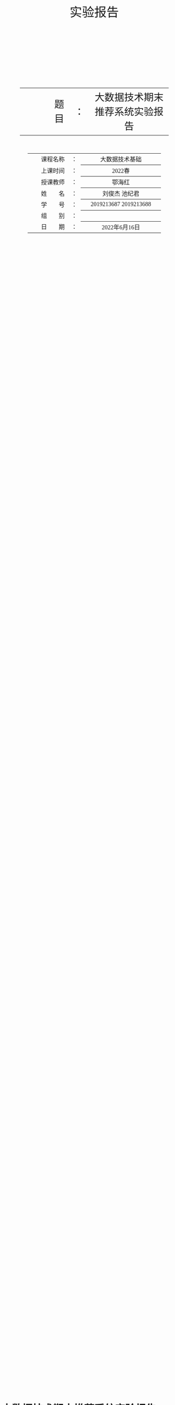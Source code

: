 <div class="cover" style="page-break-after:always;font-family:方正公文仿宋;width:100%;height:100%;border:none;margin: 0 auto;text-align:center;">
    </br></br></br>
    <div style="width:70%;margin: 0 auto;height:0;padding-bottom:10%;">
        </br>
        <img src="buptname.png" alt="校名" style="width:100%;"/>
    </div>
    </br></br></br></br>
    <span style="font-family:华文黑体Bold;text-align:center;font-size:25pt;margin: 10pt auto;line-height:30pt;">实验报告</span>
    </br></br>
    <div style="width:20%;margin: 0 auto;height:0;padding-bottom:30%;">
        <img src="buptseal.png" alt="校徽" style="width:100%;"/>
	</div>
    </br>
    <table style="border:none;text-align:center;width:80%;font-family:仿宋;font-size:24px; margin: 0 auto;">
    <tbody style="font-family:方正公文仿宋;font-size:20pt;">
    	<tr style="font-weight:normal;"> 
    		<td style="width:20%;text-align:right;">题　　目</td>
    		<td style="width:2%">：</td> 
    		<td style="width:40%;font-weight:normal;border-bottom: 1px solid;text-align:center;font-family:华文仿宋"> 大数据技术期末推荐系统实验报告</td>     </tr>
    </tbody>              
    </table>
	</br></br></br>
    <table style="border:none;text-align:center;width:72%;font-family:仿宋;font-size:14px; margin: 0 auto;">
    <tbody style="font-family:方正公文仿宋;font-size:12pt;">
    	<tr style="font-weight:normal;"> 
    		<td style="width:20%;text-align:right;">课程名称</td>
    		<td style="width:2%">：</td> 
    		<td style="width:40%;font-weight:normal;border-bottom: 1px solid;text-align:center;font-family:华文仿宋"> 大数据技术基础</td>     </tr>
    	<tr style="font-weight:normal;"> 
    		<td style="width:20%;text-align:right;">上课时间</td>
    		<td style="width:2%">：</td> 
    		<td style="width:40%;font-weight:normal;border-bottom: 1px solid;text-align:center;font-family:华文仿宋"> 2022春</td>     </tr>
    	<tr style="font-weight:normal;"> 
    		<td style="width:20%;text-align:right;">授课教师</td>
    		<td style="width:2%">：</td> 
    		<td style="width:40%;font-weight:normal;border-bottom: 1px solid;text-align:center;font-family:华文仿宋">鄂海红 </td>     </tr>
    	<tr style="font-weight:normal;"> 
    		<td style="width:20%;text-align:right;">姓　　名</td>
    		<td style="width:2%">：</td> 
    		<td style="width:40%;font-weight:normal;border-bottom: 1px solid;text-align:center;font-family:华文仿宋">刘俊杰 池纪君</td>     </tr>
    	<tr style="font-weight:normal;"> 
    		<td style="width:20%;text-align:right;">学　　号</td>
    		<td style="width:2%">：</td> 
    		<td style="width:40%;font-weight:normal;border-bottom: 1px solid;text-align:center;font-family:华文仿宋">2019213687 2019213688</td>     </tr>
    	<tr style="font-weight:normal;"> 
    		<td style="width:20%;text-align:right;">组　　别</td>
    		<td style="width:%">：</td> 
    		<td style="width:40%;font-weight:normal;border-bottom: 1px solid;text-align:center;font-family:华文仿宋"> </td>     </tr>
    	<tr style="font-weight:normal;"> 
    		<td style="width:20%;text-align:right;">日　　期</td>
    		<td style="width:2%">：</td> 
    		<td style="width:40%;font-weight:normal;border-bottom: 1px solid;text-align:center;font-family:华文仿宋">2022年6月16日</td>     </tr>
    </tbody>              
    </table>
	</br></br></br></br></br>
</div>







<!-- 注释语句：导出PDF时会在这里分页 -->

# 大数据技术期末推荐系统实验报告



# 目录

[TOC]

<!-- 注释语句：导出PDF时会在这里分页 -->

## 实验目的

​		掌握Lambda架构

## 实验平台

​		操作系统：CentOS 7.6 64bit

## 实验内容

1. 使用Flume、Kafka实现数据的收集

   本次实验将略去Flume组件。启动一个Kafka服务器，并创建名为“movie_rating_records”的Topic。

2. 使用HBase实现原始数据的存储

   在HBase中创建一个表并命名为“movie_records”，数据格式在附加说明（2）部分。编写一个Kafka消费者，定期从“movie_rating_records”中获取数据并写入HBase。

3. 使用Redis作为缓存数据库实现特征/模型参数的存储

   在本次实验中，将使用Redis作为批式、流式、服务等组件之间的数据交换中间件。例如，将批式计算的得到的特征写入Redis中，等待模型训练时再从Redis读取特征。

4. 使用MapReduce或Spark实现定时启动的批式计算任务

   使用MapReduce/Spark启动定时任务，定时时间为5分钟（5*60*1000ms），计算以下两部分内容：①历史特征的计算②CTR预测模型的训练

5. 使用Spark Streaming或Flink实现流式计算任务

   不同于批式计算，流式计算直接从Kafka中消费“movie_rating_records”Topic，定时时间为30秒（30*1000ms）并完成以下两部分内容的计算：①实时特征的计算②实时TopK的计算

6. 实现服务应答

   服务端根据客户端的请求，从Redis中读取多种召回方式得到的候选列表、批式特征、流式特征、CTR模型参数，根据CTR模型参数与特征，为列表中每个电影打分，并将评分最高的TopK部电影返回给客户端。

7. （选做内容）提升推荐系统的推荐效果①增加更多的召回：使用多种方式进行召回，如spark.mllib中的协同过滤模型，对每个userId产生单独的召回列表。②使用更多特征：进一步从数据中进行挖掘，例如使用上电影的年份等信息。

8. （提高部分）①调研现有的大数据软件架构，并撰写调研报告/综述（需要附上引用）②搭建新的架构（包括但不限于上面提到kappa架构和delta架构）来完成本次实验（推荐系统）

## 实验步骤

### 安装Kafka

1. 解压kafka

   `tar -zxvf kafka_2.11-0.10.2.2.tgz`

2. 将解压得到的文件夹移到/home/modules目录下

   `mv kafka_2.11-0.10.2.2 /home/modules/`

3. 编辑config/server.properties文件，修改delete.topic.enable和zookeeper.connect

   `vim /home/modules/kafka_2.11-0.10.2.2/config/server.properties`

   `delete.topic.enable=ture`

   `zookeeper.connect=cjj-2019213688-0001:2181,cjj-2019213688-0002:2181,cjj-2019213688-0003:2181,cjj-2019213688-0004:2181`

4. 将kafka文件夹通过scp发送到其余结点对应目录下

   `scp -r /home/modules/kafka_2.11-0.10.2.2 root@cjj-2019213688-0002:/home/modules/` 

   `scp -r /home/modules/kafka_2.11-0.10.2.2 root@cjj-2019213688-0003:/home/modules/`

   `scp -r /home/modules/kafka_2.11-0.10.2.2 root@cjj-2019213688-0004:/home/modules/`

5. 编辑config/server.properties文件，修改broker.id分别为1、2、3、4（各节点不一样）

   `vim /home/modules/kafka_2.11-0.10.2.2/config/server.properties`

   `broker.id=4`

6. 各节点启动zookeeper

   `/usr/local/zookeeper/bin/zkServer.sh start`

7. 各节点启动kafka

   `/home/modules/kafka_2.11-0.10.2.2/bin/kafka-server-start.sh /home/modules/kafka_2.11-0.10.2.2/config/server.properties`

8. jps确认kafka启动成功（10分）

   ![image-20220530170135553](images/basic/1.png)

### 安装Redis（单机部署）

1. 升级gcc

   `yum -y install centos-release-scl`

   `yum -y install devtoolset-9-gcc devtoolset-9-gcc-c++ devtoolset-9-binutils devtoolset-9-libatomic-devel`

   `scl enable devtoolset-9 bash`

2. 解压redis

   `tar -zxvf redis-6.0.6.tar.gz`

3. 进入解压得到的文件夹，编译，安装

   `cd redis-6.0.6`

   `make`

   `make install`

4. 修改redis.conf，设置redis为守护进程，并允许远程连接，关闭保护模式

   `vim /root/redis-6.0.6/redis.conf`

   `daemonize yes`

   `#bind 127.0.0.1`

   `protected-mode no`

   `requirepass Kd7J16@6d2NWM9znN4$V `

5. 启动redis

   `redis-server redis-6.0.6/redis.conf`

6. ps确认redis运行成功（10分）

   ![image-20220530170403867](images/basic/2.png)

### 安装python3

​		`yum –y install python3`

注：后续使用python3解释器需要在命令行使用python3而非python，安装一些库需要用pip3而不是pip

### 打jar包

​		pom.xml和3个scala代码文件均已提供

​		修改redis相关的python文件，增加参数password ![image-20220530170403867](images/basic/5.png)

​		修改 redis相关的scala代码，在每次建立redis连接后，进行认证 ![image-20220530170403867](images/basic/6.png)

​		打jar包的过程和之前的实验类似，需要注意的是，Main Class随便选一个就可以了

![image-20220530170403867](images/basic/4.png)

### 运行简易推荐系统

#### 代码说明：

1. load_train_ratings_hbase.py：将json_train_ratings.json作为历史数据直接存储到HBase中
2. load_movie_redis.py：将movies.csv中存储的movieId与movie title的映射关系写入Redis中，用于后续推荐时从movieId转换成movie title
3. generatorRecord.py：将json_test_ratings.json作为实时数据发送到Kafka中
4. recommend_server.py与recommend_client.py：recommend_server等待recommend_client连接，连接后recommend_client可以向recommend_server发送一个userId，recommend_server根据推荐算法从Redis中获取召回列表、特征参数与模型参数后，向recommend_client返回推荐列表。向recommend_client是一个交互式程序，输入用户id，会输出推荐结果。
5. hbase2spark.scala：批式计算程序，计算后将结果写入 Redis
6. kafkaStreaming.scala：流式计算程序，计算后将结果写入 Redis。
7. recommend.scala：推荐模型程序，计算后将结果写入 Redis

####  运行流程：

​	<u>**表示在所有结点都需执行，init表示在初始化系统的时候执行，其余指令只需在主节点上执行。*</u>

​	下面出现的121.36.12.46统一修改为自己主节点的公网ip地址
​    node001统一修改为自己主节点名称
​    spark-sparkstreaming-recommend.jar统一修改为自己的jar包名称

1. 启动HDFS

   `start-all.sh`

2. 启动zookeeper（*）

   `zkServer.sh start`

3. 启动HBase

   `start-hbase.sh`

4. 配置HBase Thrift连接，以便python中的happybase库能够连接Hbase

   `hbase-daemon.sh start thrift`

5. 在HBase中创建对应的表（init）

   `create 'movie_records','details'`

   * 查看HBase数据：`scan 'movie_records',{LIMIT=>5}` 查看movie_records表的前5行

6. 启动load_train_ratings_hbase.py（init）

   `python ./load_train_ratings_hbase.py 121.36.12.46 9090 "movie_records" "../../data/json_train_ratings.json"`

7. 启动redis

   `redis-server /root/redis-6.0.6/redis.conf`

   * 查看redis数据：

     * 进入redis
       `redis-cli -h 127.0.0.1 -p 6379`

     * 查看redis中的key
       `keys [pattern]`
       e.g.: `keys *` （查看所有的keys）

     * 获取key对应的value
       `get [key]`
       e.g.: `get 'movieId2movieTitle_1'`

     * 查看redis中的表(list)
       `lrange [表的名字] 0 -1`

8. 启动load_movie_redis.py（init）

   可在本地执行

   `python .\load_movie_redis.py 121.36.88.159  6379 "../../data/movies.csv"`

9. 启动Kafka（*）

   `kafka-server-start.sh /home/modules/kafka/config/server.properties`

   * 查看Kafka运行状态：Kafka默认端口为**9092**，可以使用命令：netstat -anlpt | grep 9092 或者 lsof -i:9092 来查看9092端口占用情况

10. 创建 Kafka Topic

    `kafka-topics.sh --zookeeper node001:2181 --create --topic movie_rating_records --partitions 1 --replication-factor 1`

11. 启动generatorRecord.py（这个程序会一直运行，不需要等待停止）

    最好在服务器上运行，若要本地Windows/macOS运行，需额外配置kafka外网连接

    `python3 /root/code/load/generatorRecord.py -h node001:9092  -f "/root/data/json_test_ratings.json"`

12. 启动hbase2spark、kafkaStreaming、recommend

    * `spark-submit --class hbase2spark --master yarn --num-executors 3 --driver-memory 512m --executor-memory 512m --executor-cores 1 /root/spark-sparkstreaming-recommend.jar`

    * `spark-submit --class kafkaStreaming --master yarn --num-executors 3 --driver-memory 512m --executor-memory 512m --executor-cores 1 /root/spark-sparkstreaming-recommend.jar`

    * `spark-submit --class recommend --master yarn --num-executors 3 --driver-memory 512m --executor-memory 512m --executor-cores 1 /root/spark-sparkstreaming-recommend.jar`

    * delta:

      ```
      spark-submit --class kStream2delta --master yarn --num-executors 3 --driver-memory 512m --executor-memory 512m --executor-cores 1 /root/spark-sparkstreaming-recommend_d.jar
      
      --packages org.apache.spark:spark-sql-kafka-0-10_2.12:3.2.1
      --packages io.delta:delta-core_2.12:1.2.1
      ```

13. 启动recommend_server.py

    可在本地执行

    `python code/server-client/recommend_server.py "121.36.88.159" 6379 23456`

14. 启动recommend_client.py

    可在本地执行

    `python code/server-client/recommend_client.py 127.0.0.1 23456`

在客户端输入userid，返回结果截图，返回结果可能与图片不一致（40分）

![image-20220530212046012](images/basic/3.png)

### 选做内容2 提升推荐系统的推荐效果（20分）

#### 增加更多的召回（10分）

​		使用多种方式进行召回，如spark.mllib中的协同过滤模型，对每个userId产生单独的召回列表。



#### 使用更多特征（10分）

​		进一步从数据中进行挖掘，例如使用上电影的年份等信息。



### 提高部分（20分）

#### 调研现有的大数据软件架构，并撰写调研报告/综述（需要附上引用）（5分）

​		另见调研报告。

#### 搭建新的delta架构来完成本次实验（推荐系统）（15分）





